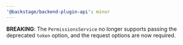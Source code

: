 ```yaml
---
'@backstage/backend-plugin-api': minor
---
```


**BREAKING**: The `PermissionsService` no longer supports passing the deprecated `token` option, and the request options are now required.
